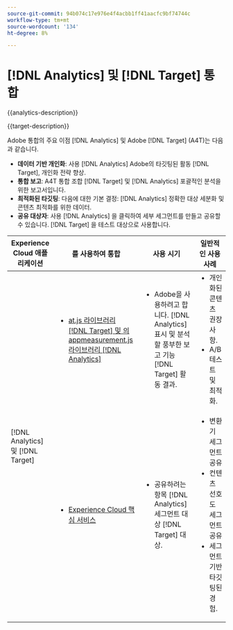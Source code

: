 ```yaml
---
source-git-commit: 94b074c17e976e4f4acbb1ff41aacfc9bf74744c
workflow-type: tm+mt
source-wordcount: '134'
ht-degree: 8%

---
```



# [!DNL Analytics] 및 [!DNL Target] 통합

{{analytics-description}}

{{target-description}}

Adobe 통합의 주요 이점 [!DNL Analytics] 및 Adobe [!DNL Target] (A4T)는 다음과 같습니다.

+ **데이터 기반 개인화**: 사용 [!DNL Analytics] Adobe의 타깃팅된 활동 [!DNL Target], 개인화 전략 향상.
+ **통합 보고**: A4T 통합 조합 [!DNL Target] 및 [!DNL Analytics] 포괄적인 분석을 위한 보고서입니다.
+ **최적화된 타깃팅**: 다음에 대한 기본 결정: [!DNL Analytics] 정확한 대상 세분화 및 콘텐츠 최적화를 위한 데이터.
+ **공유 대상자**: 사용 [!DNL Analytics] 을 클릭하여 세부 세그먼트를 만들고 공유할 수 있습니다. [!DNL Target] 을 테스트 대상으로 사용합니다.

<table>
    <thead>
            <tr>
                <th>Experience Cloud 애플리케이션</th>
                <th>를 사용하여 통합</th>
                <th>사용 시기</th>
                <th>일반적인 사용 사례</th>
            </tr>
    </thead>
    <tbody>
        <tr>
            <td rowspan="2">[!DNL Analytics] 및 [!DNL Target]</td>
            <td>
                <ul style="margin-top: 0;">
                    <li><a href="../../integrations/tutorials/analytics-target/analytics-target.md" target="_blank" rel="noreferrer">at.js 라이브러리 [!DNL Target] 및 의 appmeasurement.js 라이브러리 [!DNL Analytics]</a></li>
                </ul>
            </td>
            <td>
                <ul style="margin-top: 0;">
                    <li>Adobe을 사용하려고 합니다. [!DNL Analytics] 표시 및 분석할 풍부한 보고 기능 [!DNL Target] 활동 결과.</li>
                </ul>
            </td>
            <td>
                <ul style="margin-top: 0;">
                    <li>개인화된 콘텐츠 권장 사항.</li>
                    <li>A/B 테스트 및 최적화.</li>
                </ul>
            </td>
        </tr>
        <tr>
            <td>
                <ul style="margin-top: 0;">
                    <li><a href="https://experienceleague.adobe.com/docs/target/using/integrate/mmp.html" target="_blank" rel="noreferrer">Experience Cloud 핵심 서비스</a></li>
                </ul>
            </td>
            <td>
                <ul style="margin-top: 0;">
                    <li>공유하려는 항목 [!DNL Analytics] 세그먼트 대상 [!DNL Target] 대상.</li>
                </ul>
            </td>
            <td>
                <ul style="margin-top: 0;">
                    <li>변환기 세그먼트 공유</li>
                    <li>컨텐츠 선호도 세그먼트 공유</li>
                    <li>세그먼트 기반 타깃팅된 경험.</li>
                </ul>
            </td>
        </tr>
    </tbody>
</table>
